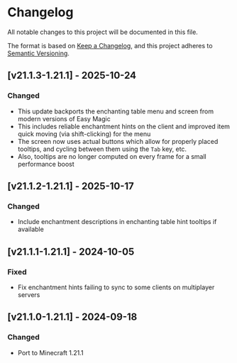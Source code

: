 # Changelog

All notable changes to this project will be documented in this file.

The format is based on [Keep a Changelog](https://keepachangelog.com/en/1.0.0/),
and this project adheres to [Semantic Versioning](https://semver.org/spec/v2.0.0.html).

## [v21.1.3-1.21.1] - 2025-10-24

### Changed

- This update backports the enchanting table menu and screen from modern versions of Easy Magic
- This includes reliable enchantment hints on the client and improved item quick moving (via shift-clicking) for the
  menu
- The screen now uses actual buttons which allow for properly placed tooltips, and cycling between them using the `Tab`
  key, etc.
- Also, tooltips are no longer computed on every frame for a small performance boost

## [v21.1.2-1.21.1] - 2025-10-17

### Changed

- Include enchantment descriptions in enchanting table hint tooltips if available

## [v21.1.1-1.21.1] - 2024-10-05

### Fixed

- Fix enchantment hints failing to sync to some clients on multiplayer servers

## [v21.1.0-1.21.1] - 2024-09-18

### Changed

- Port to Minecraft 1.21.1
